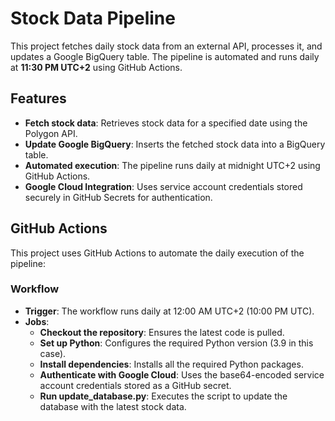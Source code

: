 # Stock Data Pipeline

This project fetches daily stock data from an external API, processes it, and updates a Google BigQuery table. The pipeline is automated and runs daily at **11:30 PM UTC+2** using GitHub Actions.

## Features

- **Fetch stock data**: Retrieves stock data for a specified date using the Polygon API.
- **Update Google BigQuery**: Inserts the fetched stock data into a BigQuery table.
- **Automated execution**: The pipeline runs daily at midnight UTC+2 using GitHub Actions.
- **Google Cloud Integration**: Uses service account credentials stored securely in GitHub Secrets for authentication.

## GitHub Actions

This project uses GitHub Actions to automate the daily execution of the pipeline:

### Workflow

- **Trigger**: The workflow runs daily at 12:00 AM UTC+2 (10:00 PM UTC).
- **Jobs**: 
  - **Checkout the repository**: Ensures the latest code is pulled.
  - **Set up Python**: Configures the required Python version (3.9 in this case).
  - **Install dependencies**: Installs all the required Python packages.
  - **Authenticate with Google Cloud**: Uses the base64-encoded service account credentials stored as a GitHub secret.
  - **Run update_database.py**: Executes the script to update the database with the latest stock data.
